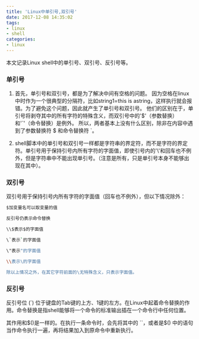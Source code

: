 ```yaml
---
title: 'Linux中单引号,双引号'
date: 2017-12-08 14:35:02
tags: 
- linux
- shell
categories: 
- linux
---
```


本文记录Linux shell中的单引号、双引号、反引号等。
<!-- more -->

### 单引号

1. 首先，单引号和双引号，都是为了解决中间有空格的问题。
因为空格在linux中时作为一个很典型的分隔符，比如string1=this is astring，这样执行就会报错。为了避免这个问题，因此就产生了单引号和双引号。
他们的区别在于，单引号将剥夺其中的所有字符的特殊含义，而双引号中的'$'（参数替换）和'\`'（命令替换）是例外。
所以，两者基本上没有什么区别，除非在内容中遇到了参数替换符 $ 和命令替换符 \`。

2. shell脚本中的单引号和双引号一样都是字符串的界定符，而不是字符的界定符。单引号用于保持引号内所有字符的字面值，即使引号内的'\\'和回车也不例外，但是字符串中不能出现单引号。（注意是所有，只是单引号本身不能够出现在其中）。

### 双引号

双引号用于保持引号内所有字符的字面值（回车也不例外），但以下情况除外：
```bash
$加变量名可以取变量的值

反引号仍表示命令替换

\\$表示$的字面值

\`表示`的字面值

\"表示"的字面值

\\表示\的字面值

除以上情况之外，在其它字符前面的\无特殊含义，只表示字面值。
```

### 反引号

反引号位 (`) 位于键盘的Tab键的上方、1键的左方。在Linux中起着命令替换的作用。命令替换是指shell能够将一个命令的标准输出插在一个命令行中任何位置。

其作用和\$()是一样的。在执行一条命令时，会先将其中的 ``，或者是$() 中的语句当作命令执行一遍，再将结果加入到原命令中重新执行。
